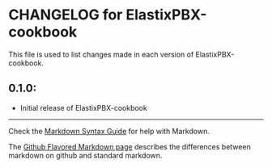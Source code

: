 # CHANGELOG for ElastixPBX-cookbook

This file is used to list changes made in each version of ElastixPBX-cookbook.

## 0.1.0:

* Initial release of ElastixPBX-cookbook

- - -
Check the [Markdown Syntax Guide](http://daringfireball.net/projects/markdown/syntax) for help with Markdown.

The [Github Flavored Markdown page](http://github.github.com/github-flavored-markdown/) describes the differences between markdown on github and standard markdown.
